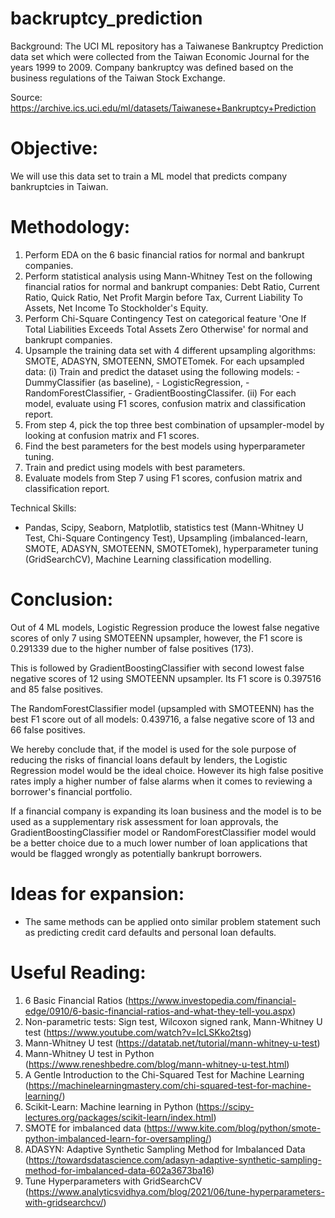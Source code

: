 # backruptcy_prediction
Background: The UCI ML repository has a Taiwanese Bankruptcy Prediction data set which were collected from the Taiwan Economic Journal for the years 1999 to 2009. Company bankruptcy was defined based on the business regulations of the Taiwan Stock Exchange.

Source: https://archive.ics.uci.edu/ml/datasets/Taiwanese+Bankruptcy+Prediction

Objective: 
==========
We will use this data set to train a ML model that predicts company bankruptcies in Taiwan. 

Methodology:
============
1) Perform EDA on the 6 basic financial ratios for normal and bankrupt companies.
2) Perform statistical analysis using Mann-Whitney Test on the following financial ratios for normal and bankrupt companies: Debt Ratio, Current Ratio, Quick Ratio, Net Profit Margin before Tax, Current Liability To Assets, Net Income To Stockholder's Equity.
3) Perform Chi-Square Contingency Test on categorical feature 'One If Total Liabilities Exceeds Total Assets Zero Otherwise' for normal and bankrupt companies.
4) Upsample the training data set with 4 different upsampling algorithms: SMOTE, ADASYN, SMOTEENN, SMOTETomek. For each upsampled data:
    (i) Train and predict the dataset using the following models: 
        - DummyClassifier (as baseline), 
        - LogisticRegression, 
        - RandomForestClassifier, 
        - GradientBoostingClassifer. 
    (ii) For each model, evaluate using F1 scores, confusion matrix and classification report.
5) From step 4, pick the top three best combination of upsampler-model by looking at confusion matrix and F1 scores.    
6) Find the best parameters for the best models using hyperparameter tuning.
7) Train and predict using models with best parameters.
8) Evaluate models from Step 7 using F1 scores, confusion matrix and classification report.

Technical Skills: 
- Pandas, Scipy, Seaborn, Matplotlib, statistics test (Mann-Whitney U Test, Chi-Square Contingency Test), Upsampling (imbalanced-learn, SMOTE, ADASYN, SMOTEENN, SMOTETomek), hyperparameter tuning (GridSearchCV), Machine Learning classification modelling. 

Conclusion:
============
Out of 4 ML models, Logistic Regression produce the lowest false negative scores of only 7 using SMOTEENN upsampler, however, the F1 score is 0.291339 due to the higher number of false positives (173).

This is followed by GradientBoostingClassifier with second lowest false negative scores of 12 using SMOTEENN upsampler. Its F1 score is 0.397516 and 85 false positives.

The RandomForestClassifier model (upsampled with SMOTEENN) has the best F1 score out of all models: 0.439716, a false negative score of 13 and 66 false positives.

We hereby conclude that, if the model is used for the sole purpose of reducing the risks of financial loans default by lenders, the Logistic Regression model would be the ideal choice. However its high false positive rates imply a higher number of false alarms when it comes to reviewing a borrower's financial portfolio.

If a financial company is expanding its loan business and the model is to be used as a supplementary risk assessment for loan approvals, the GradientBoostingClassifier model or RandomForestClassifier model would be a better choice due to a much lower number of loan applications that would be flagged wrongly as potentially bankrupt borrowers. 

Ideas for expansion:
====================
- The same methods can be applied onto similar problem statement such as predicting credit card defaults and personal loan defaults.

Useful Reading:
===============
1) 6 Basic Financial Ratios (https://www.investopedia.com/financial-edge/0910/6-basic-financial-ratios-and-what-they-tell-you.aspx)
2) Non-parametric tests: Sign test, Wilcoxon signed rank, Mann-Whitney U test (https://www.youtube.com/watch?v=IcLSKko2tsg)
3) Mann-Whitney U test (https://datatab.net/tutorial/mann-whitney-u-test)
4) Mann-Whitney U test in Python (https://www.reneshbedre.com/blog/mann-whitney-u-test.html)
5) A Gentle Introduction to the Chi-Squared Test for Machine Learning (https://machinelearningmastery.com/chi-squared-test-for-machine-learning/)
6) Scikit-Learn: Machine learning in Python (https://scipy-lectures.org/packages/scikit-learn/index.html)
7) SMOTE for imbalanced data (https://www.kite.com/blog/python/smote-python-imbalanced-learn-for-oversampling/)
8) ADASYN: Adaptive Synthetic Sampling Method for Imbalanced Data (https://towardsdatascience.com/adasyn-adaptive-synthetic-sampling-method-for-imbalanced-data-602a3673ba16)
9) Tune Hyperparameters with GridSearchCV (https://www.analyticsvidhya.com/blog/2021/06/tune-hyperparameters-with-gridsearchcv/)
